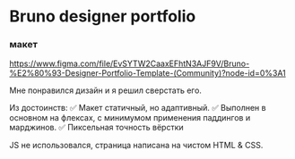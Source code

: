 # Bruno designer portfolio
### макет
https://www.figma.com/file/EvSYTW2CaaxEFhtN3AJF9V/Bruno-%E2%80%93-Designer-Portfolio-Template-(Community)?node-id=0%3A1

Мне понравился дизайн и я решил сверстать его. 

Из достоинств:
✅ Макет статичный, но адаптивный.
✅ Выполнен в основном на флексах, с минимумом применения паддингов и марджинов.
✅ Пиксельная точность вёрстки

JS не использовался, страница написана на чистом HTML & CSS.
